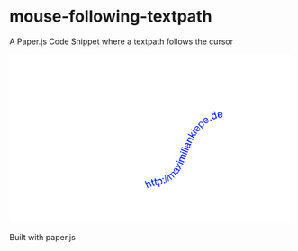 # mouse-following-textpath
A Paper.js Code Snippet where a textpath follows the cursor

![Mouse following Textpath](mousefollow.png)

Built with paper.js
